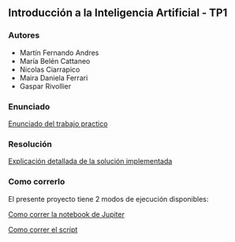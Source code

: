 ## Introducción a la Inteligencia Artificial - TP1

### Autores
- Martín Fernando Andres
- María Belén Cattaneo
- Nicolas Ciarrapico
- Maira Daniela Ferrari
- Gaspar Rivollier 

### Enunciado

[Enunciado del trabajo practico](docs/enunciado.md)

### Resolución

[Explicación detallada de la solución implementada](docs/resolucion.md)

### Como correrlo

El presente proyecto tiene 2 modos de ejecución disponibles:

[Como correr la notebook de Jupiter](notebooks/README.md)

[Como correr el script](scripts/README.md)
